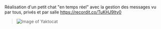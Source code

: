 Réalisation d'un petit chat "en temps réel" avec la gestion des messages vu par tous, privés et par salle https://recordit.co/TuKHJ9lty0

> ![Image of Yaktocat](https://imgur.com/Dwu2Z6U.png)
